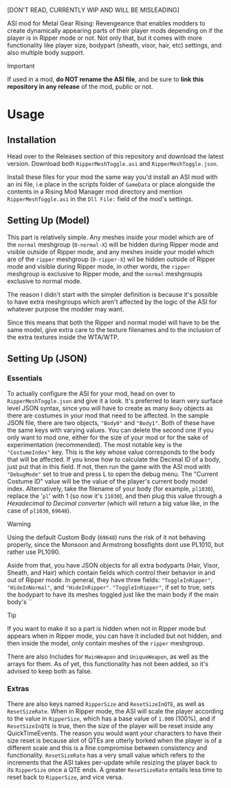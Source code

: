 [DON'T READ, CURRENTLY WIP AND WILL BE MISLEADING]



ASI mod for Metal Gear Rising: Revengeance that enables modders to create dynamically appearing parts of their player mods depending on if the player is in Ripper mode or not. Not only that, but it comes with more functionality like player size, bodypart (sheath, visor, hair, etc) settings, and also multiple body support.

> [!IMPORTANT]
> If used in a mod, **do NOT rename the ASI file**, and be sure to **link this repository in any release** of the mod, public or not.

# Usage

## Installation

Head over to the Releases section of this repository and download the latest version. Download both `RipperMeshToggle.asi` and `RipperMeshToggle.json`.

Install these files for your mod the same way you'd install an ASI mod with an ini file, i.e place in the scripts folder of `GameData` or place alongside the contents in a Rising Mod Manager mod directory and mention `RipperMeshToggle.asi` in the `Dll File:` field of the mod's settings.

## Setting Up (Model)

This part is relatively simple. Any meshes inside your model which are of the `normal` meshgroup (`0-normal-X`) will be hidden during Ripper mode and visible outside of Ripper mode, and any meshes inside your model which are of the `ripper` meshgroup (`0-ripper-X`) wil be hidden outside of Ripper mode and visible during Ripper mode, in other words, the `ripper` meshgroup is exclusive to Ripper mode, and the `normal` meshgroupis exclusive to normal mode.

The reason I didn't start with the simpler definition is because it's possible to have extra meshgroups which aren't affected by the logic of the ASI for whatever purpose the modder may want. 

Since this means that both the Ripper and normal model will have to be the same model, give extra care to the texture filenames and to the inclusion of the extra textures inside the WTA/WTP. 

## Setting Up (JSON)

### Essentials
To actually configure the ASI for your mod, head on over to `RipperMeshToggle.json` and give it a look. It's preferred to learn very surface level JSON syntax, since you will have to create as many `Body` objects as there are costumes in your mod that need to be affected. In the sample JSON file, there are two objects, `"Body0"` and `"Body1"`. Both of these have the same keys with varying values. You can delete the second one if you only want to mod one, either for the size of your mod or for the sake of experimentation (recommended).  The most notable key is the `"CostumeIndex"` key. This is the key whose value corresponds to the body that will be affected. If you know how to calculate the Decimal ID of a body, just put that in this field. If not, then run the game with the ASI mod with `"DebugMode"` set to true and press L to open the debug menu. The "Current Costume ID" value will be the value of the player's current body model index. Alternatively, take the filename of your body (for example, `pl1030`), replace the '`pl`' with 1 (so now it's `11030`), and then plug this value through a *Hexadecimal to Decimal converter* (which will return a big value like, in the case of `pl1030`, `69648`).

> [!WARNING]
> Using the default Custom Body (`69648`) runs the risk of it not behaving properly, since the Monsoon and Armstrong bossfights dont use PL1010, but rather use PL1090.

Aside from that, you have JSON objects for all extra bodyparts (Hair, Visor, Sheath, and Hair) which contain fields which control their behavior in and out of Ripper mode. In general, they have three fields: `"ToggleInRipper"`, `"HideInNormal"`, and `"HideInRipper"`. `"ToggleInRipper"`, if set to true, sets the bodypart to have its meshes toggled just like the main body if the main body's ``

> [!TIP]
> If you want to make it so a part is hidden when not in Ripper mode but appears when in Ripper mode, you can have it included but not hidden, and then inside the model, only contain meshes of the `ripper` meshgroup.

There are also Includes for `MainWeapon` and `UniqueWeapon`, as well as the arrays for them. As of yet, this functionality has not been added, so it's advised to keep both as false.

### Extras
There are also keys named `RipperSize` and `ResetSizeInQTE`, as well as `ResetSizeRate`. When in Ripper mode, the ASI will scale the player according to the value in `RipperSize`, which has a base value of `1.000` (100%), and if `ResetSizeInQTE` is true, then the size of the player will be reset inside any QuickTimeEvents. The reason you would want your characters to have their size reset is because alot of QTEs are utterly borked when the player is of a different scale and this is a fine compromise between consistency and functionality. `ResetSizeRate` has a very small value which refers to the increments that the ASI takes per-update while resizing the player back to its `RipperSize` once a QTE ends. A greater `ResetSizeRate` entails less time to reset back to `RipperSize`, and vice versa.

